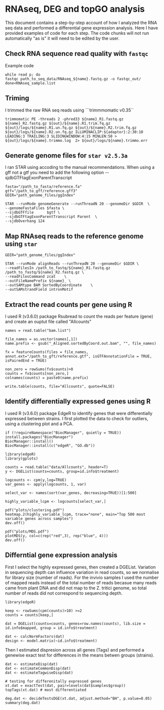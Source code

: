 # RNAseq, DEG and topGO analysis 
This document contains a step-by-step account of how I analyzed the RNA seq data and performed a differential gene expression analysis.  Here I have provided examples of code for each step. The code chunks will not run automatically "as is" it will need to be edited by the user.

## Check RNA sequence read quality with ```fastqc```
Example code

```
while read p; do
fastqc path_to_seq_data/RNAseq_${name}.fastq.gz -o fastqc_out/
done<RNAseq_sample.list

```
## Triming
I trimmed the raw RNA seq reads using ```trimmmomatic v0.35``
```
trimmomatic PE -threads 2 -phred33 ${name}_R1.fastq.gz ${name}_R2.fastq.gz ${out}/${name}.R1.trim.fq.gz ${out}/logs/${name}.R1.un.fq.gz ${out}/${name}.R2.trim.fq.gz ${out}/logs/${name}.R2.un.fq.gz ILLUMINACLIP:${adaptor}:2:30:10 LEADING:3 TRAILING:3 SLIDINGWINDOW:4:15 MINLEN:50 > ${out}/logs/${name}.trimmo.log  2> ${out}/logs/${name}.trimmo.err

```
## Generate genome files for ```star v2.5.3a``` 
I ran STAR using accoding to the manual recommendations. When using a gff not a gtf you need to add the following option --sjdbGTFtagExonParentTranscript

```
fasta="/path_to_fasta/reference.fa"
gtf="/path_to_gff/reference.gff3"
GDIR="path_genome_files/ggIndex"

STAR --runMode genomeGenerate --runThreadN 20 --genomeDir $GDIR  \
--genomeFastaFiles $fasta \
--sjdbGTFfile      $gtf \
--sjdbGTFtagExonParentTranscript Parent  \
--sjdbOverhang 124

```

## Map RNAseq reads to the reference genome using ```star```
```
GDIR="path_genome_files/ggIndex"

STAR --runMode alignReads --runThreadN 20 --genomeDir $GDIR \
--readFilesIn /path_to_fastq/${name}_R1.fastq.gz /path_to_fastq/${name}_R2.fastq.gz \
--readFilesCommand zcat    \
--outFileNamePrefix ${name}_ \
--outSAMtype BAM SortedByCoordinate    \
--outSAMstrandField intronMotif 

```

## Extract the read counts per gene using R

I used R (v3.6.0) package Rsubread to count the reads per feature (gene) and create an ouptut file called "Allcounts"

```
names = read.table("bam.list")

file_names = as.vector(names[,1])
name.prefix <- gsub("_Aligned.sortedByCoord.out.bam", "", file_names)

fx = featureCounts(files = file_names, annot.ext="/path_to_gft/reference.gtf", isGTFAnnotationFile = TRUE, isPairedEnd = TRUE)

non_zero = rowSums(fx$counts)>0
counts = fx$counts[non_zero,]
colnames(counts) = paste0(name.prefix)

write.table(counts, file="Allcounts", quote=FALSE)

```

## Identify differentially expressed genes using R

I used R (v3.6.0) package EdgeR to identify genes that were differentially expressed between strains. I first plotted the data to check for outliers, using a clustering plot and a PCA. 

```
if (!requireNamespace("BiocManager", quietly = TRUE))
install.packages("BiocManager")
BiocManager::install()
BiocManager::install(c("edgeR", "GO.db"))

library(edgeR)
library(gplots) 

counts = read.table("data/Allcounts", header=T)
y <- DGEList(counts=counts, group=id.info$treatment)

logcounts <- cpm(y,log=TRUE)
var_genes <- apply(logcounts, 1, var)

select_var <- names(sort(var_genes, decreasing=TRUE))[1:500]

highly_variable_lcpm <- logcounts[select_var,]

pdf("plots/clustering.pdf")
heatmap.2(highly_variable_lcpm, trace="none", main="Top 500 most variable genes across samples")
dev.off()

pdf("plots/MDS.pdf")
plotMDS(y, col=c(rep("red",3), rep("blue", 4)))
dev.off()

```

## Differntial gene expression analysis

First I select the highly expressed genes, then created a DGEList. Variation in sequencing depth can influence variation in read counts, so we normalise for library size (number of reads). For the invivio samples I used the number of mapped reads instead of the total number of reads becasue many reads came from plant DNA and did not map to the Z. tritici genome, so total number of reads did not correspond to sequencing depth. 

```
library(edgeR)

keep <- rowSums(cpm(counts)>10) >=2 
counts = counts[keep,]

dat = DGEList(counts=counts, genes=row.names(counts), lib.size = id.info$mapped, group = id.info$treatment)

dat <- calcNormFactors(dat)
design <- model.matrix(~id.info$treatment)
```
Then I estimated dispresion across all genes (Tags) and performed a genewise exact test for differences in the means betwen groups (strains). 

```
dat <- estimateDisp(dat)
dat <- estimateCommonDisp(dat)
dat <- estimateTagwiseDisp(dat)

# testing for differenitally expressed genes
xt.dat = exactTest(dat, pair=levels(dat$samples$group))
topTags(xt.dat) # most differentiated 

deg.dat <- decideTestsDGE(xt.dat, adjust.method="BH", p.value=0.05)
summary(deg.dat)

```

